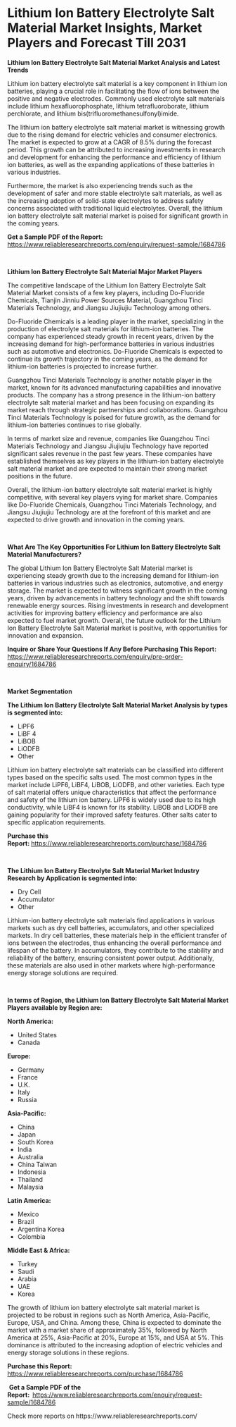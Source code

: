 <p><h1>Lithium Ion Battery Electrolyte Salt Material Market Insights, Market Players and Forecast Till 2031</h1></p><p><strong>Lithium Ion Battery Electrolyte Salt Material Market Analysis and Latest Trends</strong></p>
<p><p>Lithium ion battery electrolyte salt material is a key component in lithium ion batteries, playing a crucial role in facilitating the flow of ions between the positive and negative electrodes. Commonly used electrolyte salt materials include lithium hexafluorophosphate, lithium tetrafluoroborate, lithium perchlorate, and lithium bis(trifluoromethanesulfonyl)imide.</p><p>The lithium ion battery electrolyte salt material market is witnessing growth due to the rising demand for electric vehicles and consumer electronics. The market is expected to grow at a CAGR of 8.5% during the forecast period. This growth can be attributed to increasing investments in research and development for enhancing the performance and efficiency of lithium ion batteries, as well as the expanding applications of these batteries in various industries.</p><p>Furthermore, the market is also experiencing trends such as the development of safer and more stable electrolyte salt materials, as well as the increasing adoption of solid-state electrolytes to address safety concerns associated with traditional liquid electrolytes. Overall, the lithium ion battery electrolyte salt material market is poised for significant growth in the coming years.</p></p>
<p><strong>Get a Sample PDF of the Report:&nbsp;</strong> <a href="https://www.reliableresearchreports.com/enquiry/request-sample/1684786">https://www.reliableresearchreports.com/enquiry/request-sample/1684786</a></p>
<p>&nbsp;</p>
<p><strong>Lithium Ion Battery Electrolyte Salt Material Major Market Players</strong></p>
<p><p>The competitive landscape of the Lithium Ion Battery Electrolyte Salt Material Market consists of a few key players, including Do-Fluoride Chemicals, Tianjin Jinniu Power Sources Material, Guangzhou Tinci Materials Technology, and Jiangsu Jiujiujiu Technology among others.</p><p>Do-Fluoride Chemicals is a leading player in the market, specializing in the production of electrolyte salt materials for lithium-ion batteries. The company has experienced steady growth in recent years, driven by the increasing demand for high-performance batteries in various industries such as automotive and electronics. Do-Fluoride Chemicals is expected to continue its growth trajectory in the coming years, as the demand for lithium-ion batteries is projected to increase further.</p><p>Guangzhou Tinci Materials Technology is another notable player in the market, known for its advanced manufacturing capabilities and innovative products. The company has a strong presence in the lithium-ion battery electrolyte salt material market and has been focusing on expanding its market reach through strategic partnerships and collaborations. Guangzhou Tinci Materials Technology is poised for future growth, as the demand for lithium-ion batteries continues to rise globally.</p><p>In terms of market size and revenue, companies like Guangzhou Tinci Materials Technology and Jiangsu Jiujiujiu Technology have reported significant sales revenue in the past few years. These companies have established themselves as key players in the lithium-ion battery electrolyte salt material market and are expected to maintain their strong market positions in the future.</p><p>Overall, the lithium-ion battery electrolyte salt material market is highly competitive, with several key players vying for market share. Companies like Do-Fluoride Chemicals, Guangzhou Tinci Materials Technology, and Jiangsu Jiujiujiu Technology are at the forefront of this market and are expected to drive growth and innovation in the coming years.</p></p>
<p>&nbsp;</p>
<p><strong>What Are The Key Opportunities For Lithium Ion Battery Electrolyte Salt Material Manufacturers?</strong></p>
<p><p>The global Lithium Ion Battery Electrolyte Salt Material market is experiencing steady growth due to the increasing demand for lithium-ion batteries in various industries such as electronics, automotive, and energy storage. The market is expected to witness significant growth in the coming years, driven by advancements in battery technology and the shift towards renewable energy sources. Rising investments in research and development activities for improving battery efficiency and performance are also expected to fuel market growth. Overall, the future outlook for the Lithium Ion Battery Electrolyte Salt Material market is positive, with opportunities for innovation and expansion.</p></p>
<p><strong>Inquire or Share Your Questions If Any Before Purchasing This Report:</strong> <a href="https://www.reliableresearchreports.com/enquiry/pre-order-enquiry/1684786">https://www.reliableresearchreports.com/enquiry/pre-order-enquiry/1684786</a></p>
<p>&nbsp;</p>
<p><strong>Market Segmentation</strong></p>
<p><strong>The Lithium Ion Battery Electrolyte Salt Material Market Analysis by types is segmented into:</strong></p>
<p><ul><li>LiPF6</li><li>LiBF 4</li><li>LiBOB</li><li>LiODFB</li><li>Other</li></ul></p>
<p><p>Lithium ion battery electrolyte salt materials can be classified into different types based on the specific salts used. The most common types in the market include LiPF6, LiBF4, LiBOB, LiODFB, and other varieties. Each type of salt material offers unique characteristics that affect the performance and safety of the lithium ion battery. LiPF6 is widely used due to its high conductivity, while LiBF4 is known for its stability. LiBOB and LiODFB are gaining popularity for their improved safety features. Other salts cater to specific application requirements.</p></p>
<p><strong>Purchase this Report:&nbsp;</strong><a href="https://www.reliableresearchreports.com/purchase/1684786">https://www.reliableresearchreports.com/purchase/1684786</a></p>
<p>&nbsp;</p>
<p><strong>The Lithium Ion Battery Electrolyte Salt Material Market Industry Research by Application is segmented into:</strong></p>
<p><ul><li>Dry Cell</li><li>Accumulator</li><li>Other</li></ul></p>
<p><p>Lithium-ion battery electrolyte salt materials find applications in various markets such as dry cell batteries, accumulators, and other specialized markets. In dry cell batteries, these materials help in the efficient transfer of ions between the electrodes, thus enhancing the overall performance and lifespan of the battery. In accumulators, they contribute to the stability and reliability of the battery, ensuring consistent power output. Additionally, these materials are also used in other markets where high-performance energy storage solutions are required.</p></p>
<p>&nbsp;</p>
<p><strong>In terms of Region, the Lithium Ion Battery Electrolyte Salt Material Market Players available by Region are:</strong></p>
<p>
    <p> <strong> North America: </strong>
        <ul>
            <li>United States</li>
            <li>Canada</li>
        </ul>
        </p> 
    <p> <strong> Europe: </strong>
        <ul>
            <li>Germany</li>
            <li>France</li>
            <li>U.K.</li>
            <li>Italy</li>
            <li>Russia</li>
        </ul>
        </p> 
    <p> <strong> Asia-Pacific: </strong>
        <ul>
            <li>China</li>
            <li>Japan</li>
            <li>South Korea</li>
            <li>India</li>
            <li>Australia</li>
            <li>China Taiwan</li>
            <li>Indonesia</li>
            <li>Thailand</li>
            <li>Malaysia</li>
        </ul>
        </p> 
    <p> <strong> Latin America: </strong>
        <ul>
            <li>Mexico</li>
            <li>Brazil</li>
            <li>Argentina Korea</li>
            <li>Colombia</li>
        </ul>
        </p> 
    <p> <strong> Middle East & Africa: </strong>
        <ul>
            <li>Turkey</li>
            <li>Saudi</li>
            <li>Arabia</li>
            <li>UAE</li>
            <li>Korea</li>
        </ul>
    </p>
    </p>
<p><p>The growth of lithium ion battery electrolyte salt material market is projected to be robust in regions such as North America, Asia-Pacific, Europe, USA, and China. Among these, China is expected to dominate the market with a market share of approximately 35%, followed by North America at 25%, Asia-Pacific at 20%, Europe at 15%, and USA at 5%. This dominance is attributed to the increasing adoption of electric vehicles and energy storage solutions in these regions.</p></p>
<p><strong>Purchase this Report: </strong><a href="https://www.reliableresearchreports.com/purchase/1684786">https://www.reliableresearchreports.com/purchase/1684786</a></p>
<p>&nbsp;<strong>Get a Sample PDF of the Report:&nbsp;&nbsp;</strong><a href="https://www.reliableresearchreports.com/enquiry/request-sample/1684786">https://www.reliableresearchreports.com/enquiry/request-sample/1684786</a></p>
<p><strong></strong></p>
<p>Check more reports on https://www.reliableresearchreports.com/</p>